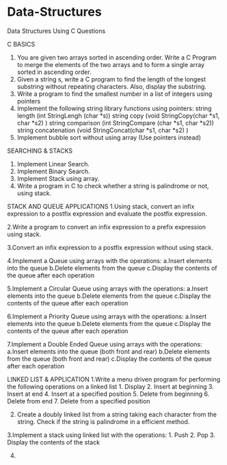 # Data-Structures
Data Structures Using C
Questions

C BASICS
1. You are given two arrays sorted in ascending order. Write a C Program to merge the elements of the 
two arrays and to form a single array sorted in ascending order.
2. Given a string s, write a C program to find the length of the longest substring without repeating 
characters. Also, display the substring.
3. Write a program to find the smallest number in a list of integers using pointers
4. Implement the following string library functions using pointers:
 string length (int StringLengh (char *s))
 string copy (void StringCopy(char *s1, char *s2) )
 string comparison (int StringCompare (char *s1, char *s2))
 string concatenation (void StringConcat(char *s1, char *s2) )
5. Implement bubble sort without using array (Use pointers instead)


SEARCHING & STACKS
1. Implement Linear Search.
2. Implement Binary Search.
3. Implement Stack using array.
4. Write a program in C to check whether a string is palindrome or not, using stack.


STACK AND QUEUE APPLICATIONS
1.Using stack, convert an infix expression to a postfix expression and evaluate the postfix expression.

2.Write a program to convert an infix expression to a prefix expression using stack.

3.Convert an infix expression to a postfix expression without using stack.

4.Implement a Queue using arrays with the operations:
   a.Insert elements into the queue
   b.Delete elements from the queue
   c.Display the contents of the queue after each operation

5.Implement a Circular Queue using arrays with the operations:
   a.Insert elements into the queue
   b.Delete elements from the queue
   c.Display the contents of the queue after each operation

6.Implement a Priority Queue using arrays with the operations:
   a.Insert elements into the queue
   b.Delete elements from the queue
   c.Display the contents of the queue after each operation

7.Implement a Double Ended Queue using arrays with the operations:
   a.Insert elements into the queue (both front and rear)
   b.Delete elements from the queue (both front and rear)
   c.Display the contents of the queue after each operation


LINKED LIST & APPLICATION
1.Write a menu driven program for performing the following operations on a linked list
    1. Display
    2. Insert at beginning
    3. Insert at end
    4. Insert at a specified position
    5. Delete from beginning
    6. Delete from end
    7. Delete from a specified position
   
2. Create a doubly linked list from a string taking each character from the string. Check if the string is 
palindrome in a efficient method.

3.Implement a stack using linked list with the operations:
    1. Push 
    2. Pop
    3. Display the contents of the stack

4.














